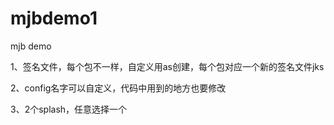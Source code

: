 # mjbdemo1
mjb demo

1、签名文件，每个包不一样，自定义用as创建，每个包对应一个新的签名文件jks

2、config名字可以自定义，代码中用到的地方也要修改

3、2个splash，任意选择一个
